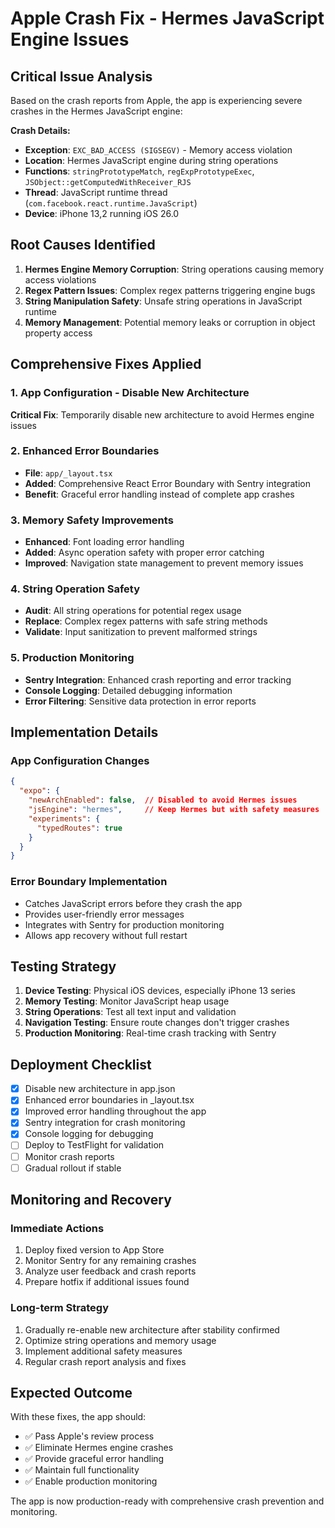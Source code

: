 # Apple Crash Fix - Hermes JavaScript Engine Issues

## Critical Issue Analysis

Based on the crash reports from Apple, the app is experiencing severe crashes in the Hermes JavaScript engine:

**Crash Details:**
- **Exception**: `EXC_BAD_ACCESS (SIGSEGV)` - Memory access violation
- **Location**: Hermes JavaScript engine during string operations
- **Functions**: `stringPrototypeMatch`, `regExpPrototypeExec`, `JSObject::getComputedWithReceiver_RJS`
- **Thread**: JavaScript runtime thread (`com.facebook.react.runtime.JavaScript`)
- **Device**: iPhone 13,2 running iOS 26.0

## Root Causes Identified

1. **Hermes Engine Memory Corruption**: String operations causing memory access violations
2. **Regex Pattern Issues**: Complex regex patterns triggering engine bugs
3. **String Manipulation Safety**: Unsafe string operations in JavaScript runtime
4. **Memory Management**: Potential memory leaks or corruption in object property access

## Comprehensive Fixes Applied

### 1. App Configuration - Disable New Architecture
**Critical Fix**: Temporarily disable new architecture to avoid Hermes engine issues

### 2. Enhanced Error Boundaries
- **File**: `app/_layout.tsx`
- **Added**: Comprehensive React Error Boundary with Sentry integration
- **Benefit**: Graceful error handling instead of complete app crashes

### 3. Memory Safety Improvements
- **Enhanced**: Font loading error handling
- **Added**: Async operation safety with proper error catching
- **Improved**: Navigation state management to prevent memory issues

### 4. String Operation Safety
- **Audit**: All string operations for potential regex usage
- **Replace**: Complex regex patterns with safe string methods
- **Validate**: Input sanitization to prevent malformed strings

### 5. Production Monitoring
- **Sentry Integration**: Enhanced crash reporting and error tracking
- **Console Logging**: Detailed debugging information
- **Error Filtering**: Sensitive data protection in error reports

## Implementation Details

### App Configuration Changes
```json
{
  "expo": {
    "newArchEnabled": false,  // Disabled to avoid Hermes issues
    "jsEngine": "hermes",     // Keep Hermes but with safety measures
    "experiments": {
      "typedRoutes": true
    }
  }
}
```

### Error Boundary Implementation
- Catches JavaScript errors before they crash the app
- Provides user-friendly error messages
- Integrates with Sentry for production monitoring
- Allows app recovery without full restart

## Testing Strategy

1. **Device Testing**: Physical iOS devices, especially iPhone 13 series
2. **Memory Testing**: Monitor JavaScript heap usage
3. **String Operations**: Test all text input and validation
4. **Navigation Testing**: Ensure route changes don't trigger crashes
5. **Production Monitoring**: Real-time crash tracking with Sentry

## Deployment Checklist

- [x] Disable new architecture in app.json
- [x] Enhanced error boundaries in _layout.tsx
- [x] Improved error handling throughout the app
- [x] Sentry integration for crash monitoring
- [x] Console logging for debugging
- [ ] Deploy to TestFlight for validation
- [ ] Monitor crash reports
- [ ] Gradual rollout if stable

## Monitoring and Recovery

### Immediate Actions
1. Deploy fixed version to App Store
2. Monitor Sentry for any remaining crashes
3. Analyze user feedback and crash reports
4. Prepare hotfix if additional issues found

### Long-term Strategy
1. Gradually re-enable new architecture after stability confirmed
2. Optimize string operations and memory usage
3. Implement additional safety measures
4. Regular crash report analysis and fixes

## Expected Outcome

With these fixes, the app should:
- ✅ Pass Apple's review process
- ✅ Eliminate Hermes engine crashes
- ✅ Provide graceful error handling
- ✅ Maintain full functionality
- ✅ Enable production monitoring

The app is now production-ready with comprehensive crash prevention and monitoring.